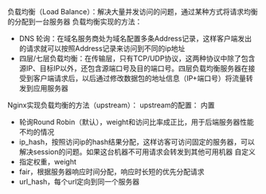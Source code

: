 负载均衡（Load Balance）：解决大量并发访问的问题，通过某种方式将请求均衡的分配到一台服务器
负载均衡实现的方法：
- DNS 轮询：在域名服务商处为域名配置多条Address记录，这样客户端发出的请求就可以按照Address记录来访问到不同的ip地址
- 四层/七层负载均衡：在传输层，只有TCP/UDP协议，这两种协议中除了包含源IP、目标IP以外，还包含源端口号及目的端口号。四层负载均衡服务器在接受到客户端请求后，以后通过修改数据包的地址信息（IP+端口号）将流量转发到应用服务器

Nginx实现负载均衡的方法（upstream）：
upstream的配置：
内置
- 轮询Round Robin（默认），weight和访问比率成正比，用于后端服务器性能不均的情况
- ip_hash，按照访问ip的hash结果分配，这样访客可访问固定的服务器，可以解决session的问题。如果这台机器不可用请求会转发到其他可用机器
自定义
- 指定权重，weight
- fair，根据服务器响应时间分配，响应时长短的优先分配请求
- url_hash，每个url定向到同一个服务器